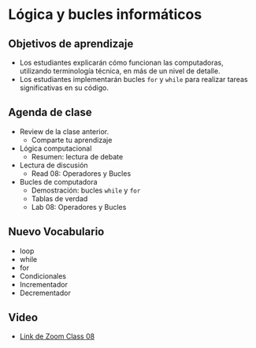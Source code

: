 # Lógica y bucles informáticos

## Objetivos de aprendizaje

- Los estudiantes explicarán cómo funcionan las computadoras, utilizando terminología técnica, en más de un nivel de detalle.
- Los estudiantes implementarán bucles `for` y `while` para realizar tareas significativas en su código.

## Agenda de clase

- Review de la clase anterior.
   - Comparte tu aprendizaje
- Lógica computacional
   - Resumen: lectura de debate
- Lectura de discusión
   - Read 08: Operadores y Bucles
- Bucles de computadora
   - Demostración: bucles `while` y `for`
   - Tablas de verdad
   - Lab 08: Operadores y Bucles

## Nuevo Vocabulario

- loop
- while
- for
- Condicionales
- Incrementador
- Decrementador

## Video

- [Link de Zoom Class 08](https://us06web.zoom.us/rec/share/Zlv796Y_bwVybc7AVBYsdsPYKKPbnDNc1b3dciU09xZeZvT5BFxwqyoQr-WQ_3mW.Dr0598yXX-cmadGA)

